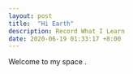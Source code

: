 ```yaml
---
layout: post
title:  "Hi Earth"
description: Record What I Learn
date: 2020-06-19 01:33:17 +8:00
---
```


Welcome to my space .
